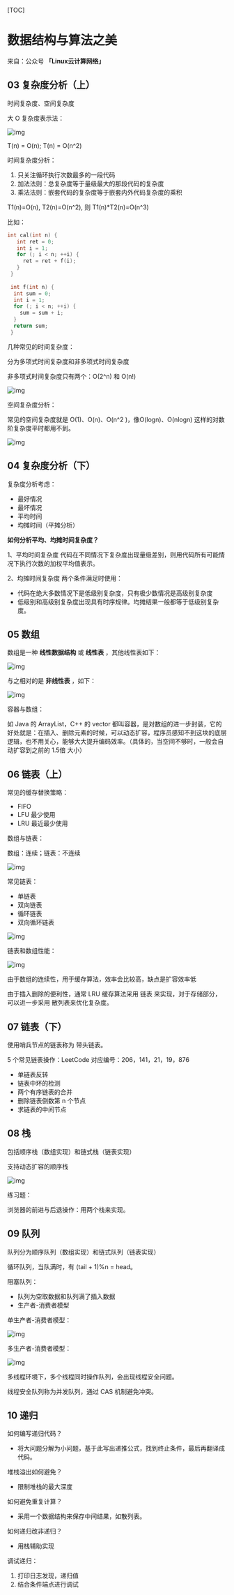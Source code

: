 [TOC]



# 数据结构与算法之美

来自：公众号 **「Linux云计算网络」**

## 03 复杂度分析（上）

时间复杂度、空间复杂度

大 O 复杂度表示法：

![img](https://static001.geekbang.org/resource/image/22/ef/22900968aa2b190072c985a08b0e92ef.png)



T(n) = O(n); T(n) = O(n^2)



时间复杂度分析：

1. 只关注循环执行次数最多的一段代码
2. 加法法则：总复杂度等于量级最大的那段代码的复杂度
3. 乘法法则：嵌套代码的复杂度等于嵌套内外代码复杂度的乘积

T1(n)=O(n), T2(n)=O(n^2), 则 T1(n)*T2(n)=O(n^3)

比如：

```C
int cal(int n) {
   int ret = 0; 
   int i = 1;
   for (; i < n; ++i) {
     ret = ret + f(i);
   } 
 } 
 
 int f(int n) {
  int sum = 0;
  int i = 1;
  for (; i < n; ++i) {
    sum = sum + i;
  } 
  return sum;
 }
```



几种常见的时间复杂度：

分为多项式时间复杂度和非多项式时间复杂度

非多项式时间复杂度只有两个：O(2^n) 和 O(n!)

![img](https://static001.geekbang.org/resource/image/37/0a/3723793cc5c810e9d5b06bc95325bf0a.jpg)



空间复杂度分析：

常见的空间复杂度就是 O(1)、O(n)、O(n^2 )，像O(logn)、O(nlogn) 这样的对数阶复杂度平时都用不到。

![img](https://static001.geekbang.org/resource/image/49/04/497a3f120b7debee07dc0d03984faf04.jpg)



## 04 复杂度分析（下） 

复杂度分析考虑：

- 最好情况
- 最坏情况
- 平均时间
- 均摊时间（平摊分析）



**如何分析平均、均摊时间复杂度？**



 1、平均时间复杂度 代码在不同情况下复杂度出现量级差别，则用代码所有可能情况下执行次数的加权平均值表示。 

2、均摊时间复杂度 两个条件满足时使用：

- 代码在绝大多数情况下是低级别复杂度，只有极少数情况是高级别复杂度
- 低级别和高级别复杂度出现具有时序规律。均摊结果一般都等于低级别复杂度。



## 05 数组

数组是一种 **线性数据结构** 或 **线性表** ，其他线性表如下：

![img](https://static001.geekbang.org/resource/image/b6/77/b6b71ec46935130dff5c4b62cf273477.jpg)



与之相对的是 **非线性表** ，如下：

![img](https://static001.geekbang.org/resource/image/6e/69/6ebf42641b5f98f912d36f6bf86f6569.jpg)



容器与数组：

如 Java 的 ArrayList，C++ 的 vector 都叫容器，是对数组的进一步封装，它的好处就是：在插入、删除元素的时候，可以动态扩容，程序员感知不到这块的底层逻辑，也不用关心，能够大大提升编码效率。（具体的，当空间不够时，一般会自动扩容到之前的 1.5倍 大小）



## 06 链表（上）

常见的缓存替换策略：

- FIFO
- LFU 最少使用
- LRU 最近最少使用



数组与链表：

数组：连续；链表：不连续

![img](https://static001.geekbang.org/resource/image/d5/cd/d5d5bee4be28326ba3c28373808a62cd.jpg)



常见链表：

- 单链表
- 双向链表
- 循环链表
- 双向循环链表



![img](https://static001.geekbang.org/resource/image/d1/91/d1665043b283ecdf79b157cfc9e5ed91.jpg)



链表和数组性能：

![img](https://static001.geekbang.org/resource/image/4f/68/4f63e92598ec2551069a0eef69db7168.jpg)



由于数组的连续性，用于缓存算法，效率会比较高，缺点是扩容效率低

由于插入删除的便利性，通常 LRU 缓存算法采用 链表 来实现，对于存储部分，可以进一步采用 散列表来优化复杂度。



## 07 链表（下）

使用哨兵节点的链表称为 带头链表。

5 个常见链表操作：LeetCode 对应编号：206，141，21，19，876

- 单链表反转
- 链表中环的检测
- 两个有序链表的合并
- 删除链表倒数第 n 个节点
- 求链表的中间节点



## 08 栈

包括顺序栈（数组实现）和链式栈（链表实现）

支持动态扩容的顺序栈

![img](https://static001.geekbang.org/resource/image/c9/bb/c936a39ad54a9fdf526e805dc18cf6bb.jpg)



练习题：

浏览器的前进与后退操作：用两个栈来实现。



## 09 队列

队列分为顺序队列（数组实现）和链式队列（链表实现）

循环队列，当队满时，有 (tail + 1)%n = head。

阻塞队列：

- 队列为空取数据和队列满了插入数据
- 生产者-消费者模型

单生产者-消费者模型：

![img](https://static001.geekbang.org/resource/image/5e/eb/5ef3326181907dea0964f612890185eb.jpg)

多生产者-消费者模型：

![img](https://static001.geekbang.org/resource/image/9f/67/9f539cc0f1edc20e7fa6559193898067.jpg)



多线程环境下，多个线程同时操作队列，会出现线程安全问题。

线程安全队列称为并发队列，通过 CAS 机制避免冲突。



## 10 递归

如何编写递归代码？

- 将大问题分解为小问题，基于此写出递推公式，找到终止条件，最后再翻译成代码。

堆栈溢出如何避免？

- 限制堆栈的最大深度

如何避免重复计算？

- 采用一个数据结构来保存中间结果，如散列表。

如何递归改非递归？

- 用栈辅助实现

调试递归：

1. 打印日志发现，递归值
2. 结合条件端点进行调试

















